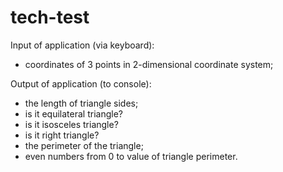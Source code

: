 # tech-test

Input of application (via keyboard):
- coordinates of 3 points in 2-dimensional coordinate system;

Output of application (to console):
- the length of triangle sides;
- is it equilateral triangle?
- is it isosceles triangle?
- is it right triangle?
- the perimeter of the triangle;
- even numbers from 0 to value of triangle perimeter.

